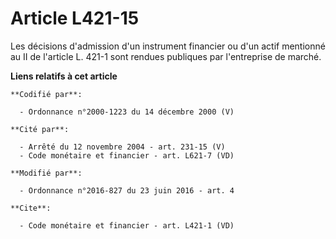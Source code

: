 # Article L421-15

Les décisions d'admission d'un instrument financier ou d'un actif mentionné au II de l'article L. 421-1 sont rendues
publiques par l'entreprise de marché.

**Liens relatifs à cet article**

	**Codifié par**:

	  - Ordonnance n°2000-1223 du 14 décembre 2000 (V)

	**Cité par**:

	  - Arrêté du 12 novembre 2004 - art. 231-15 (V)
	  - Code monétaire et financier - art. L621-7 (VD)

	**Modifié par**:

	  - Ordonnance n°2016-827 du 23 juin 2016 - art. 4

	**Cite**:

	  - Code monétaire et financier - art. L421-1 (VD)
